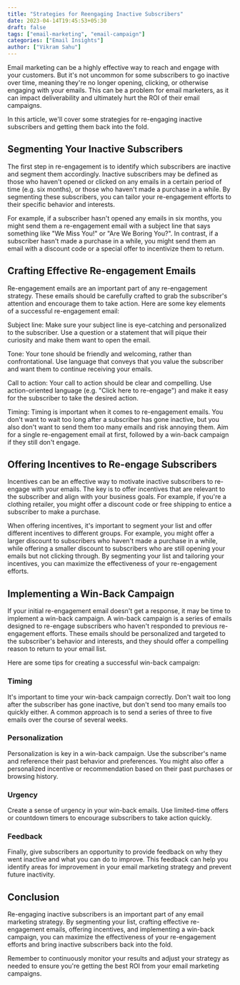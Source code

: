 ```yaml
---
title: "Strategies for Reengaging Inactive Subscribers"
date: 2023-04-14T19:45:53+05:30
draft: false
tags: ["email-marketing", "email-campaign"]
categories: ["Email Insights"]
author: ["Vikram Sahu"]
---
```


Email marketing can be a highly effective way to reach and engage with your customers. But it's not uncommon for some subscribers to go inactive over time, meaning they're no longer opening, clicking, or otherwise engaging with your emails. This can be a problem for email marketers, as it can impact deliverability and ultimately hurt the ROI of their email campaigns.

In this article, we'll cover some strategies for re-engaging inactive subscribers and getting them back into the fold.

## Segmenting Your Inactive Subscribers

The first step in re-engagement is to identify which subscribers are inactive and segment them accordingly. Inactive subscribers may be defined as those who haven't opened or clicked on any emails in a certain period of time (e.g. six months), or those who haven't made a purchase in a while. By segmenting these subscribers, you can tailor your re-engagement efforts to their specific behavior and interests.

For example, if a subscriber hasn't opened any emails in six months, you might send them a re-engagement email with a subject line that says something like "We Miss You!" or "Are We Boring You?". In contrast, if a subscriber hasn't made a purchase in a while, you might send them an email with a discount code or a special offer to incentivize them to return.

## Crafting Effective Re-engagement Emails

Re-engagement emails are an important part of any re-engagement strategy. These emails should be carefully crafted to grab the subscriber's attention and encourage them to take action. Here are some key elements of a successful re-engagement email:

Subject line: Make sure your subject line is eye-catching and personalized to the subscriber. Use a question or a statement that will pique their curiosity and make them want to open the email.

Tone: Your tone should be friendly and welcoming, rather than confrontational. Use language that conveys that you value the subscriber and want them to continue receiving your emails.

Call to action: Your call to action should be clear and compelling. Use action-oriented language (e.g. "Click here to re-engage") and make it easy for the subscriber to take the desired action.

Timing: Timing is important when it comes to re-engagement emails. You don't want to wait too long after a subscriber has gone inactive, but you also don't want to send them too many emails and risk annoying them. Aim for a single re-engagement email at first, followed by a win-back campaign if they still don't engage.

## Offering Incentives to Re-engage Subscribers

Incentives can be an effective way to motivate inactive subscribers to re-engage with your emails. The key is to offer incentives that are relevant to the subscriber and align with your business goals. For example, if you're a clothing retailer, you might offer a discount code or free shipping to entice a subscriber to make a purchase.

When offering incentives, it's important to segment your list and offer different incentives to different groups. For example, you might offer a larger discount to subscribers who haven't made a purchase in a while, while offering a smaller discount to subscribers who are still opening your emails but not clicking through. By segmenting your list and tailoring your incentives, you can maximize the effectiveness of your re-engagement efforts.

## Implementing a Win-Back Campaign

If your initial re-engagement email doesn't get a response, it may be time to implement a win-back campaign. A win-back campaign is a series of emails designed to re-engage subscribers who haven't responded to previous re-engagement efforts. These emails should be personalized and targeted to the subscriber's behavior and interests, and they should offer a compelling reason to return to your email list.

Here are some tips for creating a successful win-back campaign:

### Timing

It's important to time your win-back campaign correctly. Don't wait too long after the subscriber has gone inactive, but don't send too many emails too quickly either. A common approach is to send a series of three to five emails over the course of several weeks.

### Personalization

Personalization is key in a win-back campaign. Use the subscriber's name and reference their past behavior and preferences. You might also offer a personalized incentive or recommendation based on their past purchases or browsing history.

### Urgency

Create a sense of urgency in your win-back emails. Use limited-time offers or countdown timers to encourage subscribers to take action quickly.

### Feedback

Finally, give subscribers an opportunity to provide feedback on why they went inactive and what you can do to improve. This feedback can help you identify areas for improvement in your email marketing strategy and prevent future inactivity.

## Conclusion

Re-engaging inactive subscribers is an important part of any email marketing strategy. By segmenting your list, crafting effective re-engagement emails, offering incentives, and implementing a win-back campaign, you can maximize the effectiveness of your re-engagement efforts and bring inactive subscribers back into the fold.

Remember to continuously monitor your results and adjust your strategy as needed to ensure you're getting the best ROI from your email marketing campaigns.
